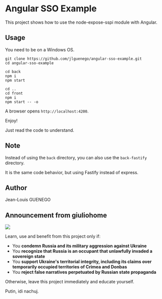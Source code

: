 # Angular SSO Example

This project shows how to use the node-expose-sspi module with Angular.

## Usage

You need to be on a Windows OS.

```
git clone https://github.com/jlguenego/angular-sso-example.git
cd angular-sso-example

cd back
npm i
npm start

cd ..
cd front
npm i
npm start -- -o
```

A browser opens `http://localhost:4200`.

Enjoy!

Just read the code to understand.

## Note

Instead of using the `back` directory, you can also use the `back-fastify` directory.

It is the same code behavior, but using Fastify instead of express.

## Author

Jean-Louis GUENEGO

## Announcement from giuliohome

![](https://github.com/kgrzybek/modular-monolith-with-ddd/raw/master/docs/Images/glory_to_ukraine.jpg)

Learn, use and benefit from this project only if:

- You **condemn Russia and its military aggression against Ukraine**
- You **recognize that Russia is an occupant that unlawfully invaded a sovereign state**
- You **support Ukraine's territorial integrity, including its claims over temporarily occupied territories of Crimea and Donbas**
- You **reject false narratives perpetuated by Russian state propaganda**

Otherwise, leave this project immediately and educate yourself.

Putin, idi nachuj.

